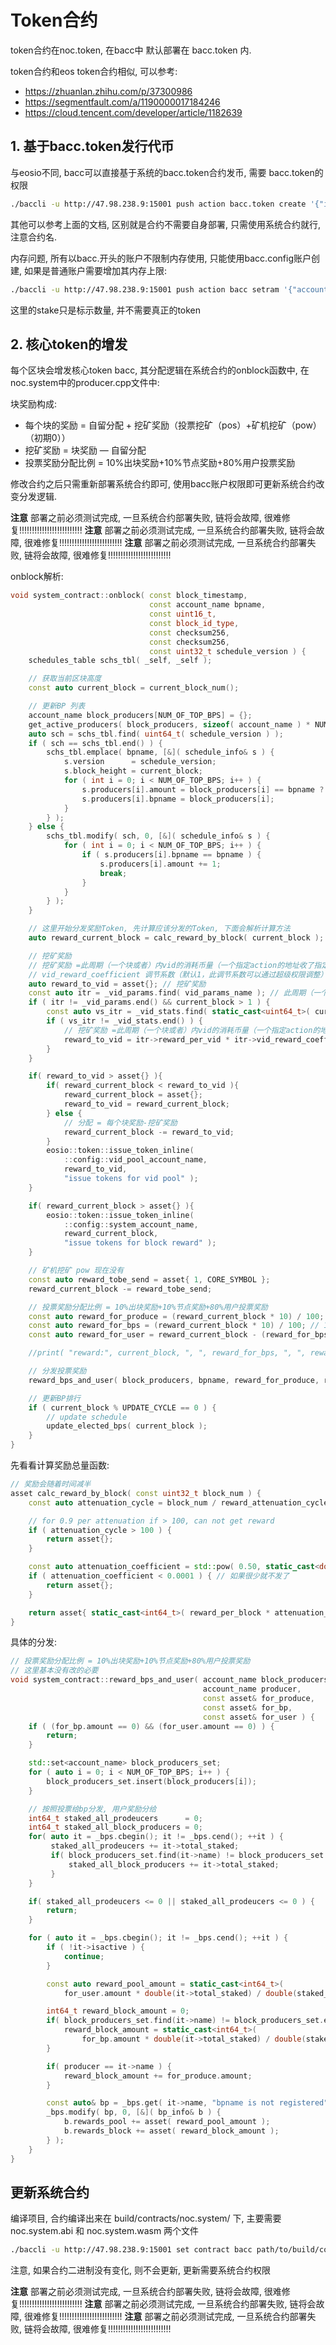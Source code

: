 # Token合约

token合约在noc.token, 在bacc中 默认部署在 bacc.token 内.

token合约和eos token合约相似, 可以参考:

- https://zhuanlan.zhihu.com/p/37300986
- https://segmentfault.com/a/1190000017184246
- https://cloud.tencent.com/developer/article/1182639

## 1. 基于bacc.token发行代币

与eosio不同, bacc可以直接基于系统的bacc.token合约发币, 需要 bacc.token的权限

```bash
./baccli -u http://47.98.238.9:15001 push action bacc.token create '{"issuer":"bacc","maximum_supply":"100000000000.0000 XXX"}' -p bacc.token
```

其他可以参考上面的文档, 区别就是合约不需要自身部署, 只需使用系统合约就行, 注意合约名.

内存问题, 所有以bacc.开头的账户不限制内存使用, 只能使用bacc.config账户创建, 如果是普通账户需要增加其内存上限:

```bash
./baccli -u http://47.98.238.9:15001 push action bacc setram '{"account":"test.c","stake":"100000.0000 BACC"}' -p bacc
```

这里的stake只是标示数量, 并不需要真正的token

## 2. 核心token的增发

每个区块会增发核心token bacc, 其分配逻辑在系统合约的onblock函数中, 在 noc.system中的producer.cpp文件中:

块奖励构成:

- 每个块的奖励 = 自留分配 + 挖矿奖励（投票挖矿（pos）+矿机挖矿（pow）（初期0））
- 挖矿奖励 = 块奖励 — 自留分配
- 投票奖励分配比例 = 10%出块奖励+10%节点奖励+80%用户投票奖励

修改合约之后只需重新部署系统合约即可, 使用bacc账户权限即可更新系统合约改变分发逻辑.

**注意** 部署之前必须测试完成, 一旦系统合约部署失败, 链将会故障, 很难修复!!!!!!!!!!!!!!!!!!!!!!!!!
**注意** 部署之前必须测试完成, 一旦系统合约部署失败, 链将会故障, 很难修复!!!!!!!!!!!!!!!!!!!!!!!!!
**注意** 部署之前必须测试完成, 一旦系统合约部署失败, 链将会故障, 很难修复!!!!!!!!!!!!!!!!!!!!!!!!!

onblock解析:

```cpp
void system_contract::onblock( const block_timestamp,
                               const account_name bpname,
                               const uint16_t,
                               const block_id_type,
                               const checksum256,
                               const checksum256,
                               const uint32_t schedule_version ) {
    schedules_table schs_tbl( _self, _self );

    // 获取当前区块高度
    const auto current_block = current_block_num();

    // 更新BP 列表
    account_name block_producers[NUM_OF_TOP_BPS] = {};
    get_active_producers( block_producers, sizeof( account_name ) * NUM_OF_TOP_BPS );
    auto sch = schs_tbl.find( uint64_t( schedule_version ) );
    if ( sch == schs_tbl.end() ) {
        schs_tbl.emplace( bpname, [&]( schedule_info& s ) {
            s.version      = schedule_version;
            s.block_height = current_block;
            for ( int i = 0; i < NUM_OF_TOP_BPS; i++ ) {
                s.producers[i].amount = block_producers[i] == bpname ? 1 : 0;
                s.producers[i].bpname = block_producers[i];
            }
        } );
    } else {
        schs_tbl.modify( sch, 0, [&]( schedule_info& s ) {
            for ( int i = 0; i < NUM_OF_TOP_BPS; i++ ) {
                if ( s.producers[i].bpname == bpname ) {
                    s.producers[i].amount += 1;
                    break;
                }
            }
        } );
    }

    // 这里开始分发奖励Token, 先计算应该分发的Token, 下面会解析计算方法
    auto reward_current_block = calc_reward_by_block( current_block );

    // 挖矿奖励
    // 挖矿奖励 =此周期（一个块或者）内vid的消耗币量（一个指定action的地址收了指定数量的系统代币）*调节系数（默认1，此调节系数可以通过超级权限调整）
    // vid_reward_coefficient 调节系数（默认1，此调节系数可以通过超级权限调整）
    auto reward_to_vid = asset{}; // 挖矿奖励
    const auto itr = _vid_params.find( vid_params_name ); // 此周期（一个块或者）内vid的消耗币量
    if ( itr != _vid_params.end() && current_block > 1 ) {
        const auto vs_itr = _vid_stats.find( static_cast<uint64_t>( current_block - 1 ) );
        if ( vs_itr != _vid_stats.end() ) {
            // 挖矿奖励 =此周期（一个块或者）内vid的消耗币量（一个指定action的地址收了指定数量的系统代币）*调节系数（默认1，此调节系数可以通过超级权限调整）
            reward_to_vid = itr->reward_per_vid * itr->vid_reward_coefficient * vs_itr->vid_count;
        }
    }

    if( reward_to_vid > asset{} ){
        if( reward_current_block < reward_to_vid ){
            reward_current_block = asset{};
            reward_to_vid = reward_current_block;
        } else {
            // 分配 = 每个块奖励-挖矿奖励
            reward_current_block -= reward_to_vid;
        }
        eosio::token::issue_token_inline(
            ::config::vid_pool_account_name,
            reward_to_vid,
            "issue tokens for vid pool" );
    }

    if( reward_current_block > asset{} ){
        eosio::token::issue_token_inline(
            ::config::system_account_name, 
            reward_current_block, 
            "issue tokens for block reward" );
    }

    // 矿机挖矿 pow 现在没有
    const auto reward_tobe_send = asset{ 1, CORE_SYMBOL };
    reward_current_block -= reward_tobe_send;

    // 投票奖励分配比例 = 10%出块奖励+10%节点奖励+80%用户投票奖励
    const auto reward_for_produce = (reward_current_block * 10) / 100; // 10%出块奖励
    const auto reward_for_bps = (reward_current_block * 10) / 100; // 10%节点奖励
    const auto reward_for_user = reward_current_block - (reward_for_bps + reward_for_produce); // 80%用户投票奖励

    //print( "reward:", current_block, ", ", reward_for_bps, ", ", reward_for_user, ", ", reward_to_vid, "\n" );

    // 分发投票奖励
    reward_bps_and_user( block_producers, bpname, reward_for_produce, reward_for_bps, reward_for_user );

    // 更新BP排行
    if ( current_block % UPDATE_CYCLE == 0 ) {
        // update schedule
        update_elected_bps( current_block );
    }
}
```

先看看计算奖励总量函数:

```cpp
// 奖励会随着时间减半
asset calc_reward_by_block( const uint32_t block_num ) {
    const auto attenuation_cycle = block_num / reward_attenuation_cycle;

    // for 0.9 per attenuation if > 100, can not get reward
    if ( attenuation_cycle > 100 ) {
        return asset{};
    }

    const auto attenuation_coefficient = std::pow( 0.50, static_cast<double>( attenuation_cycle ) );
    if ( attenuation_coefficient < 0.0001 ) { // 如果很少就不发了
        return asset{};
    }

    return asset{ static_cast<int64_t>( reward_per_block * attenuation_coefficient * 10000 ) };
}
```

具体的分发:

```cpp
// 投票奖励分配比例 = 10%出块奖励+10%节点奖励+80%用户投票奖励
// 这里基本没有改的必要
void system_contract::reward_bps_and_user( account_name block_producers[], 
                                           account_name producer,
                                           const asset& for_produce,
                                           const asset& for_bp, 
                                           const asset& for_user ) {
    if ( (for_bp.amount == 0) && (for_user.amount == 0) ) {
        return;
    }

    std::set<account_name> block_producers_set;
    for ( auto i = 0; i < NUM_OF_TOP_BPS; i++ ) {
        block_producers_set.insert(block_producers[i]);
    }

    // 按照投票给bp分发, 用户奖励分给
    int64_t staked_all_prodeucers      = 0;
    int64_t staked_all_block_producers = 0;
    for( auto it = _bps.cbegin(); it != _bps.cend(); ++it ) {
         staked_all_prodeucers += it->total_staked;
         if( block_producers_set.find(it->name) != block_producers_set.end() ) {
             staked_all_block_producers += it->total_staked;
         }
    }

    if( staked_all_prodeucers <= 0 || staked_all_prodeucers <= 0 ) {
        return;
    }

    for ( auto it = _bps.cbegin(); it != _bps.cend(); ++it ) {
        if ( !it->isactive ) {
            continue;
        }

        const auto reward_pool_amount = static_cast<int64_t>( 
            for_user.amount * double(it->total_staked) / double(staked_all_prodeucers));

        int64_t reward_block_amount = 0;
        if( block_producers_set.find(it->name) != block_producers_set.end() ) {
            reward_block_amount = static_cast<int64_t>( 
                for_bp.amount * double(it->total_staked) / double(staked_all_block_producers));
        }

        if( producer == it->name ) {
            reward_block_amount += for_produce.amount;
        }

        const auto& bp = _bps.get( it->name, "bpname is not registered" );
        _bps.modify( bp, 0, [&]( bp_info& b ) {
            b.rewards_pool += asset( reward_pool_amount );
            b.rewards_block += asset( reward_block_amount );
        } );
    }
}
```

## 更新系统合约

编译项目, 合约编译出来在 build/contracts/noc.system/ 下, 主要需要 noc.system.abi 和 noc.system.wasm 两个文件

```bash
./baccli -u http://47.98.238.9:15001 set contract bacc path/to/build/contracts/noc.system
```

注意, 如果合约二进制没有变化, 则不会更新, 更新需要系统合约权限

**注意** 部署之前必须测试完成, 一旦系统合约部署失败, 链将会故障, 很难修复!!!!!!!!!!!!!!!!!!!!!!!!!
**注意** 部署之前必须测试完成, 一旦系统合约部署失败, 链将会故障, 很难修复!!!!!!!!!!!!!!!!!!!!!!!!!
**注意** 部署之前必须测试完成, 一旦系统合约部署失败, 链将会故障, 很难修复!!!!!!!!!!!!!!!!!!!!!!!!!
